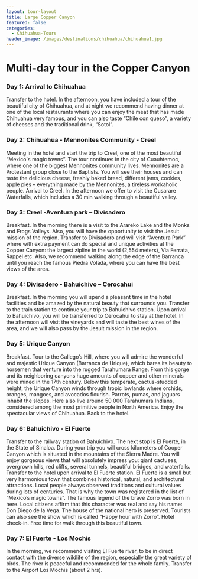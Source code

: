 ```yaml
---
layout: tour-layout
title: Large Copper Canyon
featured: false
categories:
  - Chihuahua-Tours
header_image: /images/destinations/chihuahua/chihuahua1.jpg
---
```

# Multi-day tour in the Copper Canyon

### Day 1: Arrival to Chihuahua

Transfer to the hotel. In the afternoon, you have included a tour of the beautiful city of Chihuahua, and at night we recommend having dinner at one of the local restaurants where you can enjoy the meat that has made Chihuahua very famous, and you can also taste “Chile con queso”, a variety of cheeses and the traditional drink, “Sotol”.

### Day 2: Chihuahua - Mennonites Community - Creel

Meeting in the hotel and start the trip to Creel, one of the most beautiful “Mexico´s magic towns”.
The tour continues in the city of Cuauhtemoc, where one of the biggest Mennonites community lives. Mennonites are a Protestant group close to the Baptists. You will see their houses and can taste the delicious cheese, freshly baked bread, different jams, cookies, apple pies – everything made by the Mennonites, a tireless workaholic people. Arrival to Creel. In the afternoon we offer to visit the Cusarare Waterfalls, which includes a 30 min walking through a beautiful valley.

### Day 3: Creel -Aventura park – Divisadero

Breakfast. In the morning there is a visit to the Arareko Lake and the Monks and Frogs Valleys. Also, you will have the opportunity to visit the Jesuit mission of the region. Transfer to Divisadero and will visit “Aventura Park” where with extra payment can do special and unique activities at the Copper Canyon: the largest zipline in the world (2,554 meters), Via Ferrata, Rappel etc. Also, we recommend walking along the edge of the Barranca until you reach the famous Piedra Volada, where you can have the best views of the area.

### Day 4: Divisadero - Bahuichivo – Cerocahui

Breakfast. In the morning you will spend a pleasant time in the hotel facilities and be amazed by the natural beauty that surrounds you. Transfer to the train station to continue your trip to Bahuichivo station. Upon arrival to Bahuichivo, you will be transferred to Cerocahui to stay at the hotel. In the afternoon will visit the vineyards and will taste the best wines of the area, and we will also pass by the Jesuit mission in the region.

### Day 5: Urique Canyon

Breakfast. Tour to the Gallego’s Hill, where you will admire the wonderful and majestic Urique Canyon (Barranca de Urique), which bares its beauty to horsemen that venture into the rugged Tarahumara Range. From this gorge and its neighboring canyons huge amounts of copper and other minerals were mined in the 17th century. Below this temperate, cactus-studded height, the Urique Canyon winds through tropic lowlands where orchids, oranges, mangoes, and avocados flourish. Parrots, pumas, and jaguars inhabit the slopes. Here also live around 50 000 Tarahumara Indians, considered among the most primitive people in North America. Enjoy the spectacular views of Chihuahua. Back to the hotel.

### Day 6: Bahuichivo - El Fuerte

Transfer to the railway station of Bahuichivo. The next stop is El Fuerte, in the State of Sinaloa. During your trip you will cross kilometers of Cooper Canyon which is situated in the mountains of the Sierra Madre. You will enjoy gorgeous views that will absolutely impress you: giant cactuses, overgrown hills, red cliffs, several tunnels, beautiful bridges, and waterfalls. Transfer to the hotel upon arrival to El Fuerte station. El Fuerte is a small but very harmonious town that combines historical, natural, and architectural attractions. Local people always observed traditions and cultural values during lots of centuries. That is why the town was registered in the list of “Mexico’s magic towns”. The famous legend of the brave Zorro was born in here. Local citizens affirm that this character was real and say his name: Don Diego de la Vega. The house of the national hero is preserved. Tourists can also see the show which is called “Happy hour with Zorro”. Hotel check-in. Free time for walk through this beautiful town.

### Day 7: El Fuerte - Los Mochis

In the morning, we recommend visiting El Fuerte river, to be in direct contact with the diverse wildlife of the region, especially the great variety of birds. The river is peaceful and recommended for the whole family. Transfer to the Airport Los Mochis (about 2 hrs).

